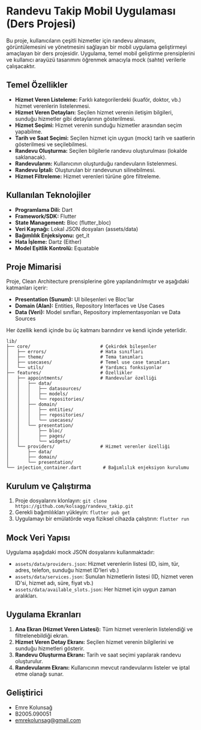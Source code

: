# Randevu Takip Mobil Uygulaması (Ders Projesi)

Bu proje, kullanıcıların çeşitli hizmetler için randevu almasını, görüntülemesini ve yönetmesini sağlayan bir mobil uygulama geliştirmeyi amaçlayan bir ders projesidir. Uygulama, temel mobil geliştirme prensiplerini ve kullanıcı arayüzü tasarımını öğrenmek amacıyla mock (sahte) verilerle çalışacaktır.

## Temel Özellikler

*   **Hizmet Veren Listeleme:** Farklı kategorilerdeki (kuaför, doktor, vb.) hizmet verenlerin listelenmesi.
*   **Hizmet Veren Detayları:** Seçilen hizmet verenin iletişim bilgileri, sunduğu hizmetler gibi detaylarının gösterilmesi.
*   **Hizmet Seçimi:** Hizmet verenin sunduğu hizmetler arasından seçim yapabilme.
*   **Tarih ve Saat Seçimi:** Seçilen hizmet için uygun (mock) tarih ve saatlerin gösterilmesi ve seçilebilmesi.
*   **Randevu Oluşturma:** Seçilen bilgilerle randevu oluşturulması (lokalde saklanacak).
*   **Randevularım:** Kullanıcının oluşturduğu randevuların listelenmesi.
*   **Randevu İptali:** Oluşturulan bir randevunun silinebilmesi.
*   **Hizmet Filtreleme:** Hizmet verenleri türüne göre filtreleme.

## Kullanılan Teknolojiler

*   **Programlama Dili:** Dart
*   **Framework/SDK:** Flutter
*   **State Management:** Bloc (flutter_bloc)
*   **Veri Kaynağı:** Lokal JSON dosyaları (assets/data)
*   **Bağımlılık Enjeksiyonu:** get_it
*   **Hata İşleme:** Dartz (Either)
*   **Model Eşitlik Kontrolü:** Equatable

## Proje Mimarisi

Proje, Clean Architecture prensiplerine göre yapılandırılmıştır ve aşağıdaki katmanları içerir:

*   **Presentation (Sunum):** UI bileşenleri ve Bloc'lar
*   **Domain (Alan):** Entities, Repository Interfaces ve Use Cases
*   **Data (Veri):** Model sınıfları, Repository implementasyonları ve Data Sources

Her özellik kendi içinde bu üç katmanı barındırır ve kendi içinde yeterlidir.

```
lib/
├── core/                          # Çekirdek bileşenler
│   ├── errors/                    # Hata sınıfları
│   ├── theme/                     # Tema tanımları
│   ├── usecases/                  # Temel use case tanımları
│   └── utils/                     # Yardımcı fonksiyonlar
├── features/                      # Özellikler
│   ├── appointments/              # Randevular özelliği
│   │   ├── data/
│   │   │   ├── datasources/
│   │   │   ├── models/
│   │   │   └── repositories/
│   │   ├── domain/
│   │   │   ├── entities/
│   │   │   ├── repositories/
│   │   │   └── usecases/
│   │   └── presentation/
│   │       ├── bloc/
│   │       ├── pages/
│   │       └── widgets/
│   └── providers/                 # Hizmet verenler özelliği
│       ├── data/
│       ├── domain/
│       └── presentation/
└── injection_container.dart        # Bağımlılık enjeksiyon kurulumu
```

## Kurulum ve Çalıştırma

1.  Proje dosyalarını klonlayın: `git clone https://github.com/kolsagg/randevu_takip.git`
2.  Gerekli bağımlılıkları yükleyin: `flutter pub get`
3.  Uygulamayı bir emülatörde veya fiziksel cihazda çalıştırın: `flutter run`

## Mock Veri Yapısı

Uygulama aşağıdaki mock JSON dosyalarını kullanmaktadır:

*   `assets/data/providers.json`: Hizmet verenlerin listesi (ID, isim, tür, adres, telefon, sunduğu hizmet ID'leri vb.)
*   `assets/data/services.json`: Sunulan hizmetlerin listesi (ID, hizmet veren ID'si, hizmet adı, süre, fiyat vb.)
*   `assets/data/available_slots.json`: Her hizmet için uygun zaman aralıkları.

## Uygulama Ekranları

1. **Ana Ekran (Hizmet Veren Listesi):** Tüm hizmet verenlerin listelendiği ve filtrelenebildiği ekran.
2. **Hizmet Veren Detay Ekranı:** Seçilen hizmet verenin bilgilerini ve sunduğu hizmetleri gösterir.
3. **Randevu Oluşturma Ekranı:** Tarih ve saat seçimi yapılarak randevu oluşturulur.
4. **Randevularım Ekranı:** Kullanıcının mevcut randevularını listeler ve iptal etme olanağı sunar.

## Geliştirici

*   Emre Kolunsağ
*   B2005.090051
*   emrekolunsag@gmail.com
